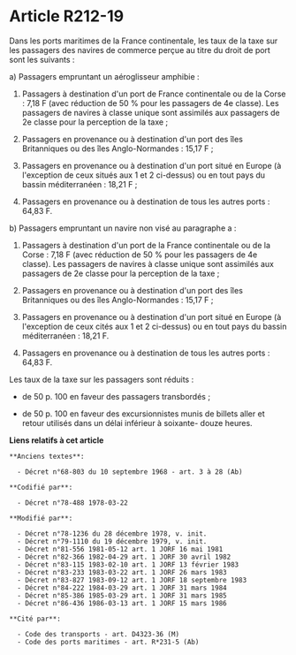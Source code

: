 # Article R212-19

Dans les ports maritimes de la France continentale, les taux de la taxe sur les passagers des navires de commerce perçue au
titre du droit de port sont les suivants :

a) Passagers empruntant un aéroglisseur amphibie :

1. Passagers à destination d'un port de France continentale ou de la Corse : 7,18 F (avec réduction de 50 % pour les
passagers de 4e classe). Les passagers de navires à classe unique sont assimilés aux passagers de 2e classe pour la
perception de la taxe ;

2. Passagers en provenance ou à destination d'un port des îles Britanniques ou des îles Anglo-Normandes : 15,17 F ;

3. Passagers en provenance ou à destination d'un port situé en Europe (à l'exception de ceux situés aux 1 et 2 ci-dessus) ou
en tout pays du bassin méditerranéen : 18,21 F ;

4. Passagers en provenance ou à destination de tous les autres ports : 64,83 F.

b) Passagers empruntant un navire non visé au paragraphe a :

1. Passagers à destination d'un port de la France continentale ou de la Corse : 7,18 F (avec réduction de 50 % pour les
passagers de 4e classe). Les passagers de navires à classe unique sont assimilés aux passagers de 2e classe pour la
perception de la taxe ;

2. Passagers en provenance ou à destination d'un port des îles Britanniques ou des îles Anglo-Normandes : 15,17 F ;

3. Passagers en provenance ou à destination d'un port situé en Europe (à l'exception de ceux cités aux 1 et 2 ci-dessus) ou
en tout pays du bassin méditerranéen : 18,21 F.

4. Passagers en provenance ou à destination de tous les autres ports : 64,83 F.

Les taux de la taxe sur les passagers sont réduits : 

- de 50 p. 100 en faveur des passagers transbordés ; 

- de 50 p. 100 en faveur des excursionnistes munis de billets aller et retour utilisés dans un délai inférieur à soixante-
douze heures.

**Liens relatifs à cet article**

	**Anciens textes**:

	  - Décret n°68-803 du 10 septembre 1968 - art. 3 à 28 (Ab)

	**Codifié par**:

	  - Décret n°78-488 1978-03-22

	**Modifié par**:

	  - Décret n°78-1236 du 28 décembre 1978, v. init.
	  - Décret n°79-1110 du 19 décembre 1979, v. init.
	  - Décret n°81-556 1981-05-12 art. 1 JORF 16 mai 1981
	  - Décret n°82-366 1982-04-29 art. 1 JORF 30 avril 1982
	  - Décret n°83-115 1983-02-10 art. 1 JORF 13 février 1983
	  - Décret n°83-233 1983-03-22 art. 1 JORF 26 mars 1983
	  - Décret n°83-827 1983-09-12 art. 1 JORF 18 septembre 1983
	  - Décret n°84-222 1984-03-29 art. 1 JORF 31 mars 1984
	  - Décret n°85-386 1985-03-29 art. 1 JORF 31 mars 1985
	  - Décret n°86-436 1986-03-13 art. 1 JORF 15 mars 1986

	**Cité par**:

	  - Code des transports - art. D4323-36 (M)
	  - Code des ports maritimes - art. R*231-5 (Ab)
